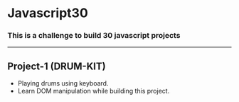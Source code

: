 # Javascript30

### This is a challenge to build 30 javascript projects

---

## Project-1 (DRUM-KIT)

- Playing drums using keyboard.
- Learn DOM manipulation while building this project.
